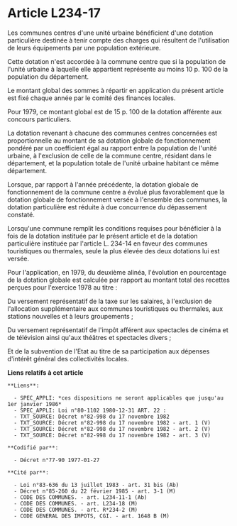 # Article L234-17

Les communes centres d'une unité urbaine bénéficient d'une dotation particulière destinée à tenir compte des charges qui
résultent de l'utilisation de leurs équipements par une population extérieure.

Cette dotation n'est accordée à la commune centre que si la population de l'unité urbaine à laquelle elle appartient
représente au moins 10 p. 100 de la population du département.

Le montant global des sommes à répartir en application du présent article est fixé chaque année par le comité des finances
locales.

Pour 1979, ce montant global est de 15 p. 100 de la dotation afférente aux concours particuliers.

La dotation revenant à chacune des communes centres concernées est proportionnelle au montant de sa dotation globale de
fonctionnement pondéré par un coefficient égal au rapport entre la population de l'unité urbaine, à l'exclusion de celle de
la commune centre, résidant dans le département, et la population totale de l'unité urbaine habitant ce même département.

Lorsque, par rapport à l'année précédente, la dotation globale de fonctionnement de la commune centre a évolué plus
favorablement que la dotation globale de fonctionnement versée à l'ensemble des communes, la dotation particulière est
réduite à due concurrence du dépassement constaté.

Lorsqu'une commune remplit les conditions requises pour bénéficier à la fois de la dotation instituée par le présent article
et de la dotation particulière instituée par l'article L. 234-14 en faveur des communes touristiques ou thermales, seule la
plus élevée des deux dotations lui est versée.

Pour l'application, en 1979, du deuxième alinéa, l'évolution en pourcentage de la dotation globale est calculée par rapport
au montant total des recettes perçues pour l'exercice 1978 au titre :

Du versement représentatif de la taxe sur les salaires, à l'exclusion de l'allocation supplémentaire aux communes
touristiques ou thermales, aux stations nouvelles et à leurs groupements ;

Du versement représentatif de l'impôt afférent aux spectacles de cinéma et de télévision ainsi qu'aux théâtres et spectacles
divers ;

Et de la subvention de l'Etat au titre de sa participation aux dépenses d'intérêt général des collectivités locales.

**Liens relatifs à cet article**

	**Liens**:

	  - SPEC_APPLI: *ces dispositions ne seront applicables que jusqu'au 1er janvier 1986*
	  - SPEC_APPLI: Loi n°80-1102 1980-12-31 ART. 22 :
	  - TXT_SOURCE: Décret n°82-998 du 17 novembre 1982
	  - TXT_SOURCE: Décret n°82-998 du 17 novembre 1982 - art. 1 (V)
	  - TXT_SOURCE: Décret n°82-998 du 17 novembre 1982 - art. 2 (V)
	  - TXT_SOURCE: Décret n°82-998 du 17 novembre 1982 - art. 3 (V)

	**Codifié par**:

	  - Décret n°77-90 1977-01-27

	**Cité par**:

	  - Loi n°83-636 du 13 juillet 1983 - art. 31 bis (Ab)
	  - Décret n°85-260 du 22 février 1985 - art. 3-1 (M)
	  - CODE DES COMMUNES. - art. L234-11-1 (Ab)
	  - CODE DES COMMUNES. - art. L234-18 (M)
	  - CODE DES COMMUNES. - art. R*234-2 (M)
	  - CODE GENERAL DES IMPOTS, CGI. - art. 1648 B (M)
